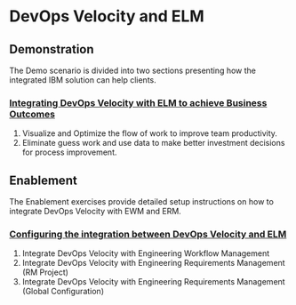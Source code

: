 # DevOps Velocity and ELM 

## Demonstration

The Demo scenario is divided into two sections presenting how the integrated IBM solution can help clients.
### [Integrating DevOps Velocity with ELM to achieve Business Outcomes](demonstration/index.md)
1. Visualize and Optimize the flow of work to improve team productivity.
2. Eliminate guess work and use data to make better investment decisions for process improvement.

## Enablement

The Enablement exercises provide detailed setup instructions on how to integrate DevOps Velocity with EWM and ERM.
### [Configuring the integration between DevOps Velocity and ELM](enablement/index.md)
1. Integrate DevOps Velocity with Engineering Workflow Management
2. Integrate DevOps Velocity with Engineering Requirements Management (RM Project)
3. Integrate DevOps Velocity with Engineering Requirements Management (Global Configuration)